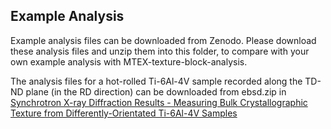 Example Analysis
-----------

Example analysis files can be downloaded from Zenodo. Please download these analysis files and unzip them into this folder, to compare with your own example analysis with MTEX-texture-block-analysis.

The analysis files for a hot-rolled Ti-6Al-4V sample recorded along the TD-ND plane (in the RD direction) can be downloaded from ebsd.zip in [Synchrotron X-ray Diffraction Results - Measuring Bulk Crystallographic Texture from Differently-Orientated Ti-6Al-4V Samples](https://doi.org/10.5281/zenodo.7319352)